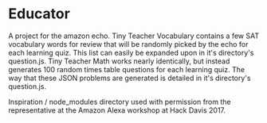 # Educator
A project for the amazon echo. 
Tiny Teacher Vocabulary contains a few SAT vocabulary words for review that will be randomly picked by the echo for each learning quiz. This list can easily be expanded upon in it's directory's question.js.
Tiny Teacher Math works nearly identically, but instead generates 100 random times table questions for each learning quiz. The way that these JSON problems are generated is detailed in it's directory's question.js.

Inspiration / node_modules directory used with permission from the representative at the Amazon Alexa workshop at Hack Davis 2017.
